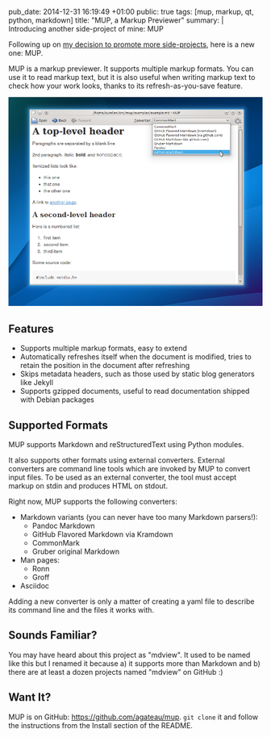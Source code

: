 pub_date: 2014-12-31 16:19:49 +01:00
public: true
tags: [mup, markup, qt, python, markdown]
title: "MUP, a Markup Previewer"
summary: |
    Introducing another side-project of mine: MUP

Following up on [my decision to promote more side-projects][lpmp], here is a new one: MUP.

MUP is a markup previewer. It supports multiple markup formats. You can use it to read markup text, but it is also useful when writing markup text to check how your work looks, thanks to its refresh-as-you-save feature.

[lpmp]: /2014/lightweight-project-management/

![MUP in action](/hotlink/mup.png)

## Features

- Supports multiple markup formats, easy to extend
- Automatically refreshes itself when the document is modified, tries to retain the position in the document after refreshing
- Skips metadata headers, such as those used by static blog generators like Jekyll
- Supports gzipped documents, useful to read documentation shipped with Debian packages

## Supported Formats

MUP supports Markdown and reStructuredText using Python modules.

It also supports other formats using external converters. External converters are command line tools which are invoked by MUP to convert input files. To be used as an external converter, the tool must accept markup on stdin and produces HTML on stdout.

Right now, MUP supports the following converters:

- Markdown variants (you can never have too many Markdown parsers!):
    - Pandoc Markdown
    - GitHub Flavored Markdown via Kramdown
    - CommonMark
    - Gruber original Markdown
- Man pages:
    - Ronn
    - Groff
- Asciidoc

Adding a new converter is only a matter of creating a yaml file to describe its command line and the files it works with.

## Sounds Familiar?

You may have heard about this project as "mdview". It used to be named like this but I renamed it because a) it supports more than Markdown and b) there are at least a dozen projects named "mdview" on GitHub :)

## Want It?

MUP is on GitHub: <https://github.com/agateau/mup>. `git clone` it and follow the instructions from the Install section of the README.
